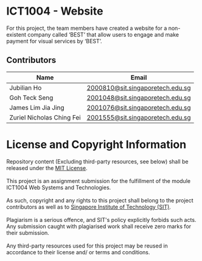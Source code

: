 # ICT1004 - Website
For this project, the team members have created a website for a non-existent company called ‘BEST’ that allow users to engage and make payment for visual services by ‘BEST’. 

## Contributors
| Name         | Email                 |
|------------- | --------------------- |
| Jubilian Ho | 2000810@sit.singaporetech.edu.sg |
| Goh Teck Seng   | 2001048@sit.singaporetech.edu.sg |
| James Lim Jia Jing | 2001076@sit.singaporetech.edu.sg |
| Zuriel Nicholas Ching Fei | 2001555@sit.singaporetech.edu.sg |

# License and Copyright Information
Repository content (Excluding third-party resources, see below) shall be released under the [MIT License](LICENSE).
<br /><br />
This project is an assignment submission for the fulfillment of the module ICT1004 Web Systems and Technologies.
<br /><br />
As such, copyright and any rights to this project shall belong to the project contributors as well as to [Singapore Institute of Technology (SIT)](https://www.singaporetech.edu.sg/).
<br /><br />
Plagiarism is a serious offence, and SIT's policy explicitly forbids such acts. Any submission caught with plagiarised work shall receive zero marks for their submission.
<br /><br />
Any third-party resources used for this project may be reused in accordance to their license and/ or terms and conditions.
